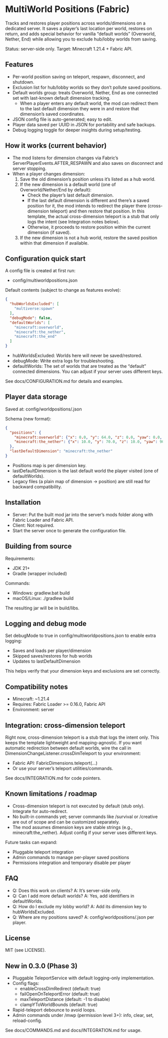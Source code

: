 # MultiWorld Positions (Fabric)

Tracks and restores player positions across worlds/dimensions on a dedicated server. It saves a player’s last location per world, restores on return, and adds special behavior for vanilla “default worlds” (Overworld, Nether, End) while allowing you to exclude hub/lobby worlds from saving.

Status: server-side only. Target: Minecraft 1.21.4 + Fabric API.


## Features
- Per-world position saving on teleport, respawn, disconnect, and shutdown.
- Exclusion list for hub/lobby worlds so they don’t pollute saved positions.
- Default worlds group: treats Overworld, Nether, End as one connected set with last-known default dimension tracking.
  - When a player enters any default world, the mod can redirect them to the last default dimension they were in and restore that dimension’s saved coordinates.
- JSON config file is auto-generated; easy to edit.
- Player data saved per UUID in JSON for portability and safe backups.
- Debug logging toggle for deeper insights during setup/testing.


## How it works (current behavior)
- The mod listens for dimension changes via Fabric’s ServerPlayerEvents.AFTER_RESPAWN and also saves on disconnect and server stopping.
- When a player changes dimension:
  1) Save the old dimension’s position unless it’s listed as a hub world.
  2) If the new dimension is a default world (one of Overworld/Nether/End by default):
     - Check the player’s last default dimension.
     - If the last default dimension is different and there’s a saved position for it, the mod intends to redirect the player there (cross-dimension teleport) and then restore that position. In this template, the actual cross-dimension teleport is a stub that only logs the intent (see Integration notes below).
     - Otherwise, it proceeds to restore position within the current dimension (if saved).
  3) If the new dimension is not a hub world, restore the saved position within that dimension if available.


## Configuration quick start
A config file is created at first run:
- config/multiworldpositions.json

Default contents (subject to change as features evolve):

```json
{
  "hubWorldsExcluded": [
    "multiverse:spawn"
  ],
  "debugMode": false,
  "defaultWorlds": [
    "minecraft:overworld",
    "minecraft:the_nether",
    "minecraft:the_end"
  ]
}
```

- hubWorldsExcluded: Worlds here will never be saved/restored.
- debugMode: Write extra logs for troubleshooting.
- defaultWorlds: The set of worlds that are treated as the “default” connected dimensions. You can adjust if your server uses different keys.

See docs/CONFIGURATION.md for details and examples.


## Player data storage
Saved at: config/worldpositions/<player-uuid>.json

Schema (new format):
```json
{
  "positions": {
    "minecraft:overworld": {"x": 0.0, "y": 64.0, "z": 0.0, "yaw": 0.0, "pitch": 0.0, "timestamp": 1700000000000},
    "minecraft:the_nether": {"x": 10.0, "y": 70.0, "z": 10.0, "yaw": 90.0, "pitch": 0.0, "timestamp": 1700000000001}
  },
  "lastDefaultDimension": "minecraft:the_nether"
}
```
- Positions map is per dimension key.
- lastDefaultDimension is the last default world the player visited (one of defaultWorlds).
- Legacy files (a plain map of dimension -> position) are still read for backward compatibility.


## Installation
- Server: Put the built mod jar into the server’s mods folder along with Fabric Loader and Fabric API.
- Client: Not required.
- Start the server once to generate the configuration file.


## Building from source
Requirements:
- JDK 21+
- Gradle (wrapper included)

Commands:
- Windows: gradlew.bat build
- macOS/Linux: ./gradlew build

The resulting jar will be in build/libs.


## Logging and debug mode
Set debugMode to true in config/multiworldpositions.json to enable extra logging:
- Saves and loads per player/dimension
- Skipped saves/restores for hub worlds
- Updates to lastDefaultDimension

This helps verify that your dimension keys and exclusions are set correctly.


## Compatibility notes
- Minecraft: ~1.21.4
- Requires: Fabric Loader >= 0.16.0, Fabric API
- Environment: server


## Integration: cross-dimension teleport
Right now, cross-dimension teleport is a stub that logs the intent only. This keeps the template lightweight and mapping-agnostic. If you want automatic redirection between default worlds, wire the call in DimensionChangeListener.crossDimTeleport to your environment:
- Fabric API: FabricDimensions.teleport(...)
- Or use your server’s teleport utilities/commands.

See docs/INTEGRATION.md for code pointers.


## Known limitations / roadmap
- Cross-dimension teleport is not executed by default (stub only). Integrate for auto-redirect.
- No built-in commands yet; server commands like /survival or /creative are out of scope and can be customized separately.
- The mod assumes dimension keys are stable strings (e.g., minecraft:the_nether). Adjust config if your server uses different keys.

Future tasks can expand:
- Pluggable teleport integration
- Admin commands to manage per-player saved positions
- Permissions integration and temporary disable per player


## FAQ
- Q: Does this work on clients? A: It’s server-side only.
- Q: Can I add more default worlds? A: Yes, add identifiers in defaultWorlds.
- Q: How do I exclude my lobby world? A: Add its dimension key to hubWorldsExcluded.
- Q: Where are my positions saved? A: config/worldpositions/<uuid>.json per player.


## License
MIT (see LICENSE).


## New in 0.3.0 (Phase 3)
- Pluggable TeleportService with default logging-only implementation.
- Config flags:
  - enableCrossDimRedirect (default: true)
  - failOpenOnTeleportError (default: true)
  - maxTeleportDistance (default: -1 to disable)
  - clampYToWorldBounds (default: true)
- Rapid-teleport debounce to avoid loops.
- Admin commands under /mwp (permission level 3+): info, clear, set, reload-config.

See docs/COMMANDS.md and docs/INTEGRATION.md for usage.
